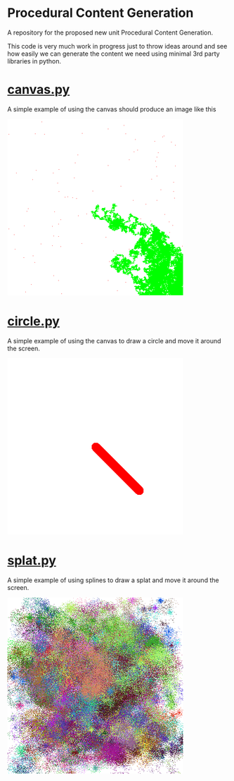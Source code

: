 # Procedural Content Generation

A repository for the proposed new unit Procedural Content Generation.

This code is very much work in progress just to throw ideas around and see how easily we can generate the content we need using minimal 3rd party libraries in python.

# [canvas.py](canvas.py)

A simple example of using the canvas should produce an image like this

![canvas.py](images/test.png)

# [circle.py](images/circle.png)

A simple example of using the canvas to draw a circle and move it around the screen.

![circle.py](images/circle.png)

# [splat.py](images/splat.png)

A simple example of using splines to draw a splat and move it around the screen.

![splat.py](images/NewSplat.0001.png)